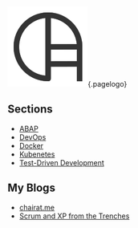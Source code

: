 <!-- TITLE: Home -->
<!-- SUBTITLE: Welcome to Wiki.chairat.me! -->

![Wiki](/uploads/logo/wiki.png "Wiki"){.pagelogo}
## Sections
- [ABAP](abap)
- [DevOps](devops)
- [Docker](docker)
- [Kubenetes](k8s)
- [Test-Driven Development](tdd)

## My Blogs

- [chairat.me](http://chairat.me)
- [Scrum and XP from the Trenches](https://pacroy.github.io/scrum/)